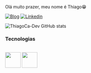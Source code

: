 

<div>
Olá muito prazer, meu nome é Thiago😁

[![Blog](https://img.shields.io/badge/Instagram-E4405F?style=for-the-badge&logo=instagram&logoColor=white)](https://instagram/thg_carlos.com)
[![Linkedin](https://img.shields.io/badge/LinkedIn-0077B5?style=for-the-badge&logo=linkedin&logoColor=white)](https://www.linkedin.com/in/thiago-carlos-de-andrade-silva-428b3a260/)

![ThiagoCa-Dev GitHub stats](https://github-readme-stats.vercel.app/api?username=ThiagoCa-Dev&show_icons=true&theme=tokyonight)

### Tecnologias ###

<div style="display: inline_block"><br/>

<img src="https://cdn.jsdelivr.net/gh/devicons/devicon/icons/html5/html5-original-wordmark.svg" width="50px" />

<img src="https://cdn.jsdelivr.net/gh/devicons/devicon/icons/css3/css3-original-wordmark.svg" width="50px"/>
          
          
</div>
